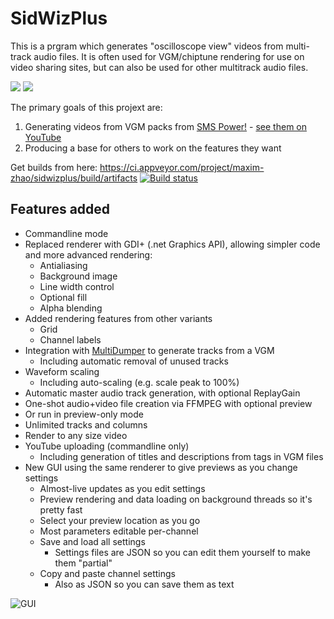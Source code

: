 # SidWizPlus
This is a prgram which generates "oscilloscope view" videos from multi-track audio files. It is often used for VGM/chiptune rendering for use on video sharing sites, but can also be used for other multitrack audio files.

[![](http://img.youtube.com/vi/H-Ip9c0yjGk/0.jpg)](http://www.youtube.com/watch?v=H-Ip9c0yjGk "Sonic 3 - Ice Cap Zone - Brad Buxer")
[![](http://img.youtube.com/vi/ITQFs6-1LSg/0.jpg)](http://www.youtube.com/watch?v=ITQFs6-1LSg "Bohemian Rhapsody - Queen")

The primary goals of this projext are:

1. Generating videos from VGM packs from [SMS Power!](http://www.smspower.org/Music) - [see them on YouTube](https://www.youtube.com/channel/UCCsvqzh7JjNNheYTplGvhCQ)
2. Producing a base for others to work on the features they want

Get builds from here: https://ci.appveyor.com/project/maxim-zhao/sidwizplus/build/artifacts [![Build status](https://ci.appveyor.com/api/projects/status/vpa5eav7sm1n7ik6?svg=true)](https://ci.appveyor.com/project/maxim-zhao/sidwizplus) 

## Features added

* Commandline mode
* Replaced renderer with GDI+ (.net Graphics API), allowing simpler code and more advanced rendering:
  * Antialiasing
  * Background image
  * Line width control
  * Optional fill
  * Alpha blending
* Added rendering features from other variants
  * Grid
  * Channel labels
* Integration with [MultiDumper](https://bitbucket.org/losnoco/multidumper) to generate tracks from a VGM
  * Including automatic removal of unused tracks
* Waveform scaling
  * Including auto-scaling (e.g. scale peak to 100%)
* Automatic master audio track generation, with optional ReplayGain
* One-shot audio+video file creation via FFMPEG with optional preview
* Or run in preview-only mode
* Unlimited tracks and columns
* Render to any size video
* YouTube uploading (commandline only)
  * Including generation of titles and descriptions from tags in VGM files
* New GUI using the same renderer to give previews as you change settings
  * Almost-live updates as you edit settings
  * Preview rendering and data loading on background threads so it's pretty fast
  * Select your preview location as you go
  * Most parameters editable per-channel
  * Save and load all settings
    * Settings files are JSON so you can edit them yourself to make them "partial"
  * Copy and paste channel settings
    * Also as JSON so you can save them as text

![](https://i.imgur.com/8qk17Md.png "GUI")
